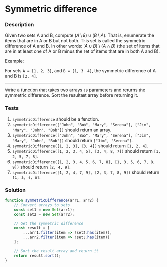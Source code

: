 # Symmetric difference

### Description

Given two sets A and B, compute $(A \setminus B) \cup (B \setminus A).$ That is, enumerate the items that are in A or B but not both. This set is called the symmetric difference of A and B. In other words: $(A \cup B) \setminus (A \cap B)$ (the set of items that are in at least one of A or B minus the set of items that are in both A and B).

Example:

For sets `A = [1, 2, 3]`, and `B = [1, 3, 4]`, the symmetric difference of A and B is `[2, 4]`.

---

Write a function that takes two arrays as parameters and returns the symmetric difference. Sort the resultant array before returning it.

### Tests

1. `symmetricDifference` should be a function.
2. `symmetricDifference(["John", "Bob", "Mary", "Serena"], ["Jim", "Mary", "John", "Bob"])` should return an array.
3. `symmetricDifference(["John", "Bob", "Mary", "Serena"], ["Jim", "Mary", "John", "Bob"])` should return `["Jim", "Serena"]`.
4. `symmetricDifference([1, 2, 3], [3, 4])` should return `[1, 2, 4]`.
5. `symmetricDifference([1, 2, 3, 4, 5], [3, 4, 8, 7])` should return `[1, 2, 5, 7, 8]`.
6. `symmetricDifference([1, 2, 3, 4, 5, 6, 7, 8], [1, 3, 5, 6, 7, 8, 9])` should return `[2, 4, 9]`.
7. `symmetricDifference([1, 2, 4, 7, 9], [2, 3, 7, 8, 9])` should return `[1, 3, 4, 8]`.

### Solution

```javascript
function symmetricDifference(arr1, arr2) {
    // Convert arrays to sets
    const set1 = new Set(arr1);
    const set2 = new Set(arr2);

    // Get the symmetric difference
    const result = [
        ...arr1.filter(item => !set2.has(item)),
        ...arr2.filter(item => !set1.has(item))
    ];

    // Sort the result array and return it
    return result.sort();
}
```